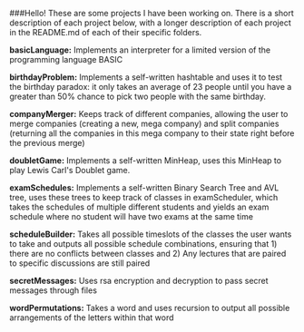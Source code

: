 ###Hello! These are some projects I have been working on. There is a short description of each project below, with a longer description of each project in the README.md of each of their specific folders.

**basicLanguage:** Implements an interpreter for a limited version of the programming language BASIC

**birthdayProblem:** Implements a self-written hashtable and uses it to test the birthday paradox: it only takes an average of 23 people until you have a greater than 50% chance to pick two people with the same birthday. 

**companyMerger:** Keeps track of different companies, allowing the user to merge companies (creating a new, mega company) and split companies (returning all the companies in this mega company to their state right before the previous merge)

**doubletGame:** Implements a self-written MinHeap, uses this MinHeap to play Lewis Carl's Doublet game. 

**examSchedules:** Implements a self-written Binary Search Tree and AVL tree, uses these trees to keep track of classes in examScheduler, which takes the schedules of multiple different students and yields an exam schedule where no student will have two exams at the same time

**scheduleBuilder:** Takes all possible timeslots of the classes the user wants to take and outputs all possible schedule combinations, ensuring that 1) there are no conflicts between classes and 2) Any lectures that are paired to specific discussions are still paired

**secretMessages:** 
Uses rsa encryption and decryption to pass secret messages through files

**wordPermutations:** Takes a word and uses recursion to output all possible arrangements of the letters within that word

